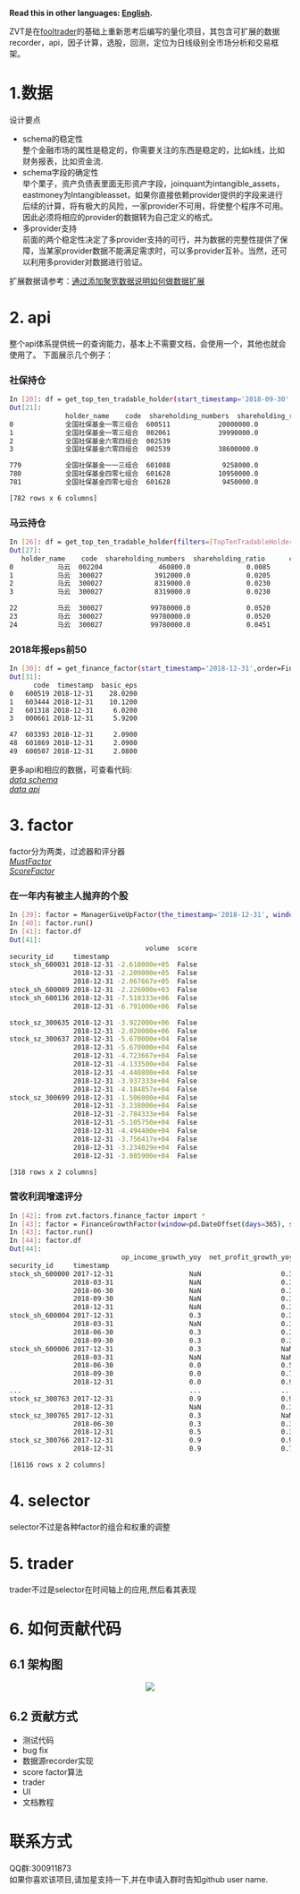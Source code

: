 **Read this in other languages: [English](README-en.md).**  

ZVT是在[fooltrader](https://github.com/foolcage/fooltrader)的基础上重新思考后编写的量化项目，其包含可扩展的数据recorder，api，因子计算，选股，回测，定位为日线级别全市场分析和交易框架。

# 1.数据
设计要点

* schema的稳定性  
整个金融市场的属性是稳定的，你需要关注的东西是稳定的，比如k线，比如财务报表，比如资金流.
* schema字段的确定性  
举个栗子，资产负债表里面无形资产字段，joinquant为intangible_assets，eastmoney为Intangibleasset，如果你直接依赖provider提供的字段来进行后续的计算，将有极大的风险，一家provider不可用，将使整个程序不可用。因此必须将相应的provider的数据转为自己定义的格式。
* 多provider支持  
前面的两个稳定性决定了多provider支持的可行，并为数据的完整性提供了保障，当某家provider数据不能满足需求时，可以多provider互补。当然，还可以利用多provider对数据进行验证。

扩展数据请参考：[通过添加聚宽数据说明如何做数据扩展](./docs/add_provider.md)
# 2. api
整个api体系提供统一的查询能力，基本上不需要文档，会使用一个，其他也就会使用了。
下面展示几个例子：
### 社保持仓 ###
```bash
In [20]: df = get_top_ten_tradable_holder(start_timestamp='2018-09-30',filters=[TopTenTradableHolder.holder_name.like('%社保%')],order=TopTenTradableHolder.shareholding_ratio.desc())
Out[21]: 
              holder_name    code  shareholding_numbers  shareholding_ratio      change  change_ratio
0             全国社保基金一零三组合  600511            20000000.0              0.0720   5000000.0        0.3333
1             全国社保基金一零三组合  002061            39990000.0              0.0715 -15000000.0       -0.2728
2             全国社保基金六零四组合  002539         
3             全国社保基金六零四组合  002539            38600000.0              0.0637         NaN           NaN

779           全国社保基金一一三组合  601088             9258000.0              0.0005         NaN           NaN
780           全国社保基金四零七组合  601628            10950000.0              0.0004   1500000.0        0.1587
781           全国社保基金四零七组合  601628             9450000.0              0.0003         NaN           NaN

[782 rows x 6 columns]
```
### 马云持仓 ###
```bash
In [26]: df = get_top_ten_tradable_holder(filters=[TopTenTradableHolder.holder_name=='马云'])
Out[27]: 
   holder_name    code  shareholding_numbers  shareholding_ratio      change  change_ratio
0           马云  002204              460800.0              0.0085         NaN           NaN
1           马云  300027             3912000.0              0.0205         NaN           NaN
2           马云  300027             8319000.0              0.0230         NaN           NaN
3           马云  300027             8319000.0              0.0230         NaN           NaN

22          马云  300027            99780000.0              0.0520         NaN           NaN
23          马云  300027            99780000.0              0.0520         NaN           NaN
24          马云  300027            99780000.0              0.0451         NaN           NaN
```
### 2018年报eps前50
```bash
In [30]: df = get_finance_factor(start_timestamp='2018-12-31',order=FinanceFactor.basic_eps.desc(),limit=50,columns=[FinanceFactor.code,FinanceFactor.timestamp,FinanceFactor.basic_eps])
Out[31]: 
      code  timestamp  basic_eps
0   600519 2018-12-31    28.0200
1   603444 2018-12-31    10.1200
2   601318 2018-12-31     6.0200
3   000661 2018-12-31     5.9200

47  603393 2018-12-31     2.0900
48  601869 2018-12-31     2.0900
49  600507 2018-12-31     2.0800

```
更多api和相应的数据，可查看代码:  
[*data schema*](./zvt/domain/)  
[*data api*](./zvt/api/)  
# 3. factor
factor分为两类，过滤器和评分器  
[*MustFactor*](./zvt/factors/factor.py#L120)  
[*ScoreFactor*](./zvt/factors/factor.py#L129)  

### 在一年内有被主人抛弃的个股
```bash
In [39]: factor = ManagerGiveUpFactor(the_timestamp='2018-12-31', window=pd.DateOffset(days=365)) 
In [40]: factor.run()
In [41]: factor.df
Out[41]: 
                                  volume  score
security_id     timestamp                      
stock_sh_600031 2018-12-31 -2.618000e+05  False
                2018-12-31 -2.209000e+05  False
                2018-12-31 -2.067667e+05  False
stock_sh_600089 2018-12-31 -2.226000e+03  False
stock_sh_600136 2018-12-31 -7.510333e+06  False
                2018-12-31 -6.791000e+06  False

stock_sz_300635 2018-12-31 -3.922000e+06  False
                2018-12-31 -2.020000e+06  False
stock_sz_300637 2018-12-31 -5.670000e+04  False
                2018-12-31 -5.670000e+04  False
                2018-12-31 -4.723667e+04  False
                2018-12-31 -4.133500e+04  False
                2018-12-31 -4.440800e+04  False
                2018-12-31 -3.937333e+04  False
                2018-12-31 -4.184857e+04  False
stock_sz_300699 2018-12-31 -1.506000e+04  False
                2018-12-31 -3.238000e+04  False
                2018-12-31 -2.784333e+04  False
                2018-12-31 -5.105750e+04  False
                2018-12-31 -4.494400e+04  False
                2018-12-31 -3.756417e+04  False
                2018-12-31 -3.234029e+04  False
                2018-12-31 -3.085900e+04  False

[318 rows x 2 columns]

```
### 营收利润增速评分
```bash
In [42]: from zvt.factors.finance_factor import *
In [43]: factor = FinanceGrowthFactor(window=pd.DateOffset(days=365), start_timestamp='2017-12-31',end_timestamp='2018-12-31')
In [43]: factor.run() 
In [44]: factor.df
Out[44]: 
                            op_income_growth_yoy  net_profit_growth_yoy
security_id     timestamp                                              
stock_sh_600000 2017-12-31                   NaN                    0.3
                2018-03-31                   NaN                    0.3
                2018-06-30                   NaN                    0.3
                2018-09-30                   NaN                    0.3
                2018-12-31                   NaN                    0.3
stock_sh_600004 2017-12-31                   0.3                    0.3
                2018-03-31                   NaN                    0.3
                2018-06-30                   0.3                    0.3
                2018-09-30                   0.3                    0.3
stock_sh_600006 2017-12-31                   0.3                    NaN
                2018-03-31                   NaN                    NaN
                2018-06-30                   0.0                    0.5
                2018-09-30                   0.0                    0.7
                2018-12-31                   0.0                    0.9
...                                          ...                    ...
stock_sz_300763 2017-12-31                   0.9                    0.9
                2018-12-31                   NaN                    0.3
stock_sz_300765 2017-12-31                   0.3                    NaN
                2018-06-30                   0.3                    0.3
                2018-12-31                   0.5                    0.3
stock_sz_300766 2017-12-31                   0.9                    0.9
                2018-12-31                   0.9                    0.7

[16116 rows x 2 columns]

```
# 4. selector
selector不过是各种factor的组合和权重的调整
# 5. trader
trader不过是selector在时间轴上的应用,然后看其表现
# 6. 如何贡献代码

## 6.1 架构图
<p align="center"><img src='./docs/architecture.png'/></p>

## 6.2 贡献方式

* 测试代码
* bug fix
* 数据源recorder实现
* score factor算法
* trader
* UI
* 文档教程

# 联系方式  
QQ群:300911873  
如果你喜欢该项目,请加星支持一下,并在申请入群时告知github user name.  

